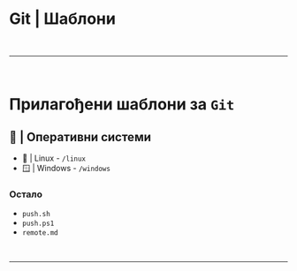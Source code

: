 # Git | Шаблони

<br>

---

<br>

# Прилагођени шаблони за **`Git`**

## 📂 | Оперативни системи

- 🐧 | Linux - `/linux`
- 🪟 | Windows - `/windows`

### Остало

- `push.sh`
- `push.ps1`
- `remote.md`

<br>

---
